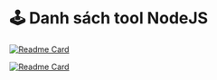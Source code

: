 # 🕹 Danh sách tool NodeJS

[![Readme Card](https://github-readme-stats.vercel.app/api/pin/?username=DoCaoLong&repo=Tools-Tomarket&title_color=ff3f6d&icon_color=ff3f6d&border_color=ff3f6d&bg_color=fff6f8&cache_seconds=21600)](https://github.com/DoCaoLong/Tools-Tomarket)

[![Readme Card](https://github-readme-stats.vercel.app/api/pin/?username=DoCaoLong&repo=major&title_color=fabd3e&icon_color=fabd3e&border_color=fabd3e&bg_color=fffaf1&cache_seconds=21600)](https://github.com/DoCaoLong/Tools-Major)
